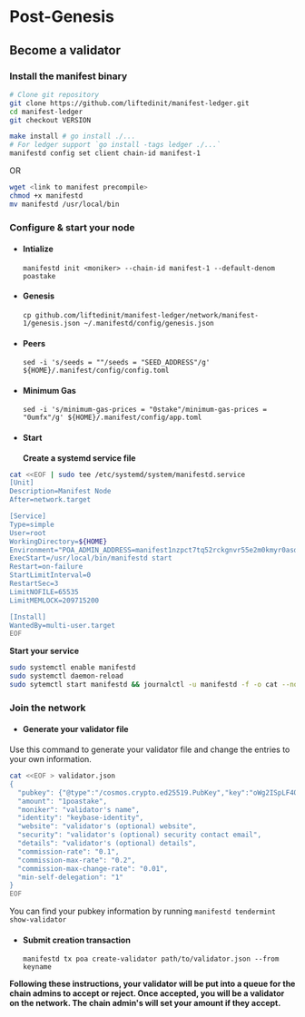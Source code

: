 # Post-Genesis

## Become a validator

### Install the manifest binary

```bash
# Clone git repository
git clone https://github.com/liftedinit/manifest-ledger.git
cd manifest-ledger
git checkout VERSION

make install # go install ./...
# For ledger support `go install -tags ledger ./...`
manifestd config set client chain-id manifest-1
```

OR

```bash
wget <link to manifest precompile>
chmod +x manifestd
mv manifestd /usr/local/bin
```

### Configure & start your node

- #### Intialize
  `manifestd init <moniker> --chain-id manifest-1 --default-denom poastake`
- #### Genesis
  `cp github.com/liftedinit/manifest-ledger/network/manifest-1/genesis.json ~/.manifestd/config/genesis.json`
- #### Peers
  `sed -i 's/seeds = ""/seeds = "SEED_ADDRESS"/g' ${HOME}/.manifest/config/config.toml`
- #### Minimum Gas
  `sed -i 's/minimum-gas-prices = "0stake"/minimum-gas-prices = "0umfx"/g' ${HOME}/.manifest/config/app.toml`
- #### Start
  **Create a systemd service file**

```bash
cat <<EOF | sudo tee /etc/systemd/system/manifestd.service
[Unit]
Description=Manifest Node
After=network.target

[Service]
Type=simple
User=root
WorkingDirectory=${HOME}
Environment="POA_ADMIN_ADDRESS=manifest1nzpct7tq52rckgnvr55e2m0kmyr0asdrgayq9p"
ExecStart=/usr/local/bin/manifestd start
Restart=on-failure
StartLimitInterval=0
RestartSec=3
LimitNOFILE=65535
LimitMEMLOCK=209715200

[Install]
WantedBy=multi-user.target
EOF
```

**Start your service**

```bash
sudo systemctl enable manifestd
sudo systemctl daemon-reload
sudo sytemctl start manifestd && journalctl -u manifestd -f -o cat --no-hostname
```

### Join the network

- #### Generate your validator file

Use this command to generate your validator file and change the entries to your own information.

```bash
cat <<EOF > validator.json
{
  "pubkey": {"@type":"/cosmos.crypto.ed25519.PubKey","key":"oWg2ISpLF405Jcm2vXV+2v4fnjodh6aafuIdeoW+rUw="},
  "amount": "1poastake",
  "moniker": "validator's name",
  "identity": "keybase-identity",
  "website": "validator's (optional) website",
  "security": "validator's (optional) security contact email",
  "details": "validator's (optional) details",
  "commission-rate": "0.1",
  "commission-max-rate": "0.2",
  "commission-max-change-rate": "0.01",
  "min-self-delegation": "1"
}
EOF

```

You can find your pubkey information by running `manifestd tendermint show-validator`

- #### Submit creation transaction
  `manifestd tx poa create-validator path/to/validator.json --from keyname`

**Following these instructions, your validator will be put into a queue for the chain admins to accept or reject. Once accepted, you will be a validator on the network.
The chain admin's will set your amount if they accept.**
